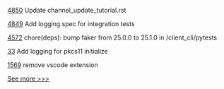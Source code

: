 
[4850](https://github.com/hyperledger/fabric/pull/4850) Update channel_update_tutorial.rst

[4849](https://github.com/hyperledger/fabric/pull/4849) Add logging spec for integration tests

[4572](https://github.com/hyperledger/iroha/pull/4572) chore(deps): bump faker from 25.0.0 to 25.1.0 in /client_cli/pytests

[33](https://github.com/hyperledger/fabric-lib-go/pull/33) Add logging for pkcs11 initialize

[1569](https://github.com/hyperledger/caliper/pull/1569) remove vscode extension


[See more >>>](https://start-here.hyperledger.org/pull-requests)
